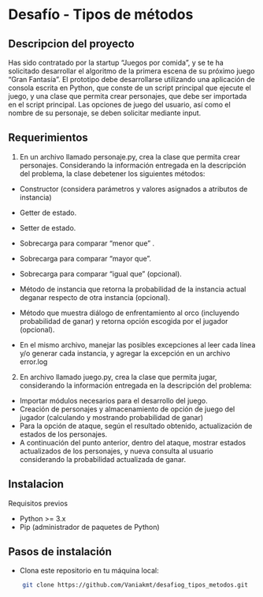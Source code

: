 
# Desafío - Tipos de métodos

## Descripcion del proyecto

Has sido contratado por la startup “Juegos por comida”, y se te ha solicitado desarrollar el
algoritmo de la primera escena de su próximo juego “Gran Fantasía”.
El prototipo debe desarrollarse utilizando una aplicación de consola escrita en Python, que
conste de un script principal que ejecute el juego, y una clase que permita crear personajes,
que debe ser importada en el script principal. Las opciones de juego del usuario, así como el
nombre de su personaje, se deben solicitar mediante input.


## Requerimientos
1. En un archivo llamado personaje.py, crea la clase que permita crear personajes. Considerando la información entregada en la descripción del problema, la clase debetener los siguientes métodos:

- Constructor (considera parámetros y valores asignados a atributos de instancia)
- Getter de estado.
- Setter de estado.
- Sobrecarga para comparar “menor que” .
- Sobrecarga para comparar “mayor que”.
- Sobrecarga para comparar “igual que” (opcional).
- Método de instancia que retorna la probabilidad de la instancia actual deganar respecto de otra instancia (opcional).
- Método que muestra diálogo de enfrentamiento al orco (incluyendo probabilidad de ganar) y retorna opción escogida por el jugador (opcional).

- En el mismo archivo, manejar las posibles excepciones al leer cada línea y/o generar cada instancia, y agregar la excepción en un archivo error.log

2. En archivo llamado juego.py, crea la clase que permita jugar, considerando la información entregada en la descripción del problema:
- Importar módulos necesarios para el desarrollo del juego.
- Creación de personajes y almacenamiento de opción de juego del jugador (calculando y mostrando probabilidad de ganar)
- Para la opción de ataque, según el resultado obtenido, actualización de estados de los personajes.
- A continuación del punto anterior, dentro del ataque, mostrar estados actualizados de los personajes, y nueva consulta al usuario considerando la probabilidad actualizada de ganar.

## Instalacion

Requisitos previos
- Python >= 3.x
- Pip (administrador de paquetes de Python)
## Pasos de instalación
- Clona este repositorio en tu máquina local:
```bash
    git clone https://github.com/Vaniakmt/desafiog_tipos_metodos.git

```
